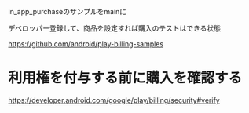 in_app_purchaseのサンプルをmainに

デベロッパー登録して、商品を設定すれば購入のテストはできる状態

https://github.com/android/play-billing-samples

# 利用権を付与する前に購入を確認する
https://developer.android.com/google/play/billing/security#verify

